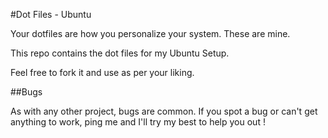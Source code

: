 #Dot Files - Ubuntu

Your dotfiles are how you personalize your system. These are mine.

This repo contains the dot files for my Ubuntu Setup.

Feel free to fork it and use as per your liking.

##Bugs

As with any other project, bugs are common. If you spot a bug or can't get anything to work, ping me and I'll try my best to help you out !
